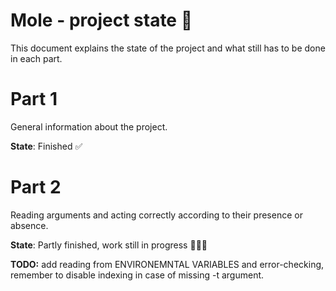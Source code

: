 # Mole - project state 🤡

This document explains the state of the project and what still has to be done in each part.

# Part 1

General information about the project.

**State**: Finished ✅

# Part 2

Reading arguments and acting correctly according to their presence or absence.

**State**: Partly finished, work still in progress 👷‍♀️🔧

**TODO:** add reading from ENVIRONEMNTAL VARIABLES and error-checking, remember to disable indexing in case of missing -t argument.
